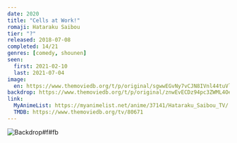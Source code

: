 ```yaml
---
date: 2020
title: "Cells at Work!"
romaji: Hataraku Saibou
tier: "?"
released: 2018-07-08
completed: 14/21
genres: [comedy, shounen]
seen:
  first: 2021-02-10
  last: 2021-07-04
image:
  en: https://www.themoviedb.org/t/p/original/sgwwEGvNy7vCJN8IVnl44tuVlMZ.jpg
backdrop: https://www.themoviedb.org/t/p/original/znwEvECDz94pc3ZWML4OettkPto.jpg
link:
  MyAnimeList: https://myanimelist.net/anime/37141/Hataraku_Saibou_TV/
  TMDB: https://www.themoviedb.org/tv/80671
---
```


![Backdrop#f#fb](https://www.themoviedb.org/t/p/original/aOQL8UYduNxDePbynZROLZ1nfsf.jpg "Source: TMDB")
